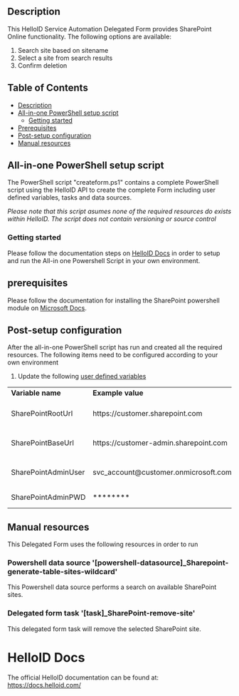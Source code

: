 <!-- Description -->
## Description
This HelloID Service Automation Delegated Form provides SharePoint Online functionality. The following options are available:
 1. Search site based on sitename
 2. Select a site from search results
 3. Confirm deletion 
 
<!-- TABLE OF CONTENTS -->
## Table of Contents
* [Description](#description)
* [All-in-one PowerShell setup script](#all-in-one-powershell-setup-script)
  * [Getting started](#getting-started)
* [Prerequisites](#prerequisites)
* [Post-setup configuration](#post-setup-configuration)
* [Manual resources](#manual-resources)


## All-in-one PowerShell setup script
The PowerShell script "createform.ps1" contains a complete PowerShell script using the HelloID API to create the complete Form including user defined variables, tasks and data sources.

 _Please note that this script asumes none of the required resources do exists within HelloID. The script does not contain versioning or source control_


### Getting started
Please follow the documentation steps on [HelloID Docs](https://docs.helloid.com/hc/en-us/articles/360017556559-Service-automation-GitHub-resources) in order to setup and run the All-in one Powershell Script in your own environment.

## prerequisites
Please follow the documentation for installing the SharePoint powershell module on [Microsoft Docs](https://docs.microsoft.com/en-us/powershell/sharepoint/sharepoint-online/connect-sharepoint-online?view=sharepoint-ps).
 
## Post-setup configuration
After the all-in-one PowerShell script has run and created all the required resources. The following items need to be configured according to your own environment
 1. Update the following [user defined variables](https://docs.helloid.com/hc/en-us/articles/360014169933-How-to-Create-and-Manage-User-Defined-Variables)
<table>
  <tr><td><strong>Variable name</strong></td><td><strong>Example value</strong></td><td><strong>Description</strong></td></tr>
  <tr><td>SharePointRootUrl</td><td>https://customer.sharepoint.com</td><td>URL of customers SharePoint environment</td></tr>
  <tr><td>SharePointBaseUrl</td><td>https://customer-admin.sharepoint.com</td><td>URL of customers admin SharePoint environment</td></tr>
  <tr><td>SharePointAdminUser</td><td>svc_account@customer.onmicrosoft.com</td><td>Azure user account with the SharePoint Admin Role</td></tr>
  <tr><td>SharePointAdminPWD</td><td>********</td><td>SharePointAdminUser password</td></tr>
</table>

## Manual resources
This Delegated Form uses the following resources in order to run

### Powershell data source '[powershell-datasource]_Sharepoint-generate-table-sites-wildcard'
This Powershell data source performs a search on available SharePoint sites.

### Delegated form task '[task]_SharePoint-remove-site'
This delegated form task will remove the selected SharePoint site.

# HelloID Docs
The official HelloID documentation can be found at: https://docs.helloid.com/
